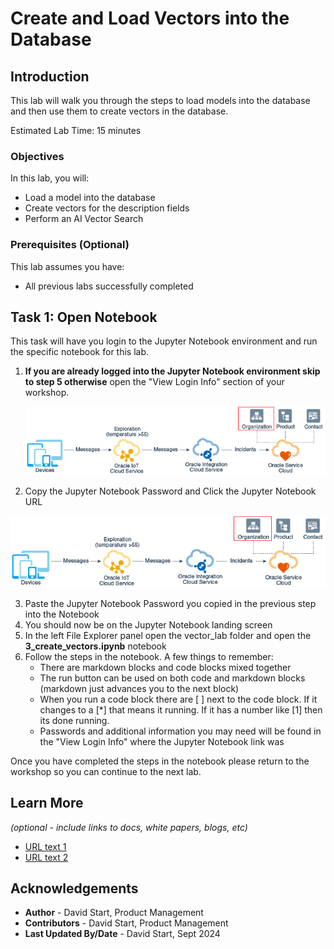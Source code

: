 # Create and Load Vectors into the Database

## Introduction

This lab will walk you through the steps to load models into the database and then use them to create vectors in the database.

Estimated Lab Time: 15 minutes

### Objectives

In this lab, you will:
* Load a model into the database
* Create vectors for the description fields
* Perform an AI Vector Search

### Prerequisites (Optional)

This lab assumes you have:
* All previous labs successfully completed


## Task 1: Open Notebook

This task will have you login to the Jupyter Notebook environment and run the specific notebook for this lab.

1. **If you are already logged into the Jupyter Notebook environment skip to step 5 otherwise** open the "View Login Info" section of your workshop.

	![Image alt text](images/sample1.png)

2. Copy the Jupyter Notebook Password and Click the Jupyter Notebook URL

  ![Image alt text](images/sample1.png)

3. Paste the Jupyter Notebook Password you copied in the previous step into the Notebook
4. You should now be on the Jupyter Notebook landing screen
5. In the left File Explorer panel open the vector\_lab folder and open the **3\_create\_vectors.ipynb** notebook
6. Follow the steps in the notebook. A few things to remember:
    - There are markdown blocks and code blocks mixed together
    - The run button can be used on both code and markdown blocks (markdown just advances you to the next block)
    - When you run a code block there are [ ] next to the code block. If it changes to a [\*] that means it running. If it has a number like [1] then its done running.
    - Passwords and additional information you may need will be found in the "View Login Info" where the Jupyter Notebook link was

Once you have completed the steps in the notebook please return to the workshop so you can continue to the next lab.

## Learn More

*(optional - include links to docs, white papers, blogs, etc)*

* [URL text 1](http://docs.oracle.com)
* [URL text 2](http://docs.oracle.com)

## Acknowledgements
* **Author** - David Start, Product Management
* **Contributors** -  David Start, Product Management
* **Last Updated By/Date** - David Start, Sept 2024

